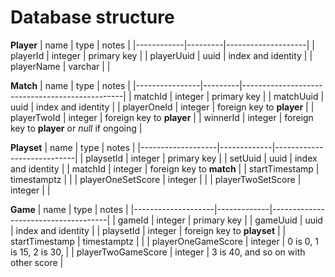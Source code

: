 # Database structure

**Player**
| name       | type    | notes              |
|------------|---------|--------------------|
| playerId   | integer | primary key        |
| playerUuid | uuid    | index and identity |
| playerName | varchar |                    |

**Match**
| name           | type    | notes                                          |
|----------------|---------|------------------------------------------------|
| matchId        | integer | primary key                                    |
| matchUuid      | uuid    | index and identity                             |
| playerOneId    | integer | foreign key to **player**                      |
| playerTwoId    | integer | foreign key to **player**                      |
| winnerId       | integer | foreign key to **player** or *null* if ongoing |

**Playset**
| name              | type        | notes                      |
|-------------------|-------------|----------------------------|
| playsetId         | integer     | primary key                |
| setUuid           | uuid        | index and identity         |
| matchId           | integer     | foreign key to **match**   |
| startTimestamp    | timestamptz |                            |
| playerOneSetScore | integer     |                            |
| playerTwoSetScore | integer     |                            |

**Game**
| name               | type        | notes                               |
|--------------------|-------------|-------------------------------------|
| gameId             | integer     | primary key                         |
| gameUuid           | uuid        | index and identity                  |
| playsetId          | integer     | foreign key to **playset**          |
| startTimestamp     | timestamptz |                                     |
| playerOneGameScore | integer     | 0 is 0, 1 is 15, 2 is 30,           |
| playerTwoGameScore | integer     | 3 is 40, and so on with other score |
